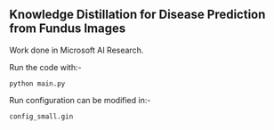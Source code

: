 ## Knowledge Distillation for Disease Prediction from Fundus Images

Work done in Microsoft AI Research. 

Run the code with:- 

```
python main.py

```

Run configuration can be modified in:- 

```
config_small.gin

```




